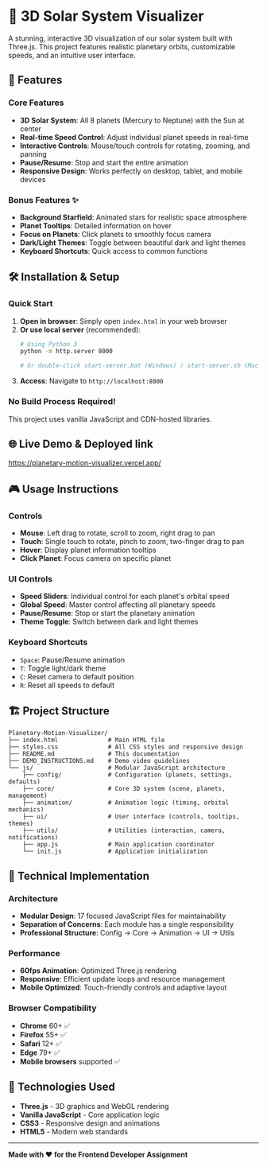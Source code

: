 # 🌟 3D Solar System Visualizer

A stunning, interactive 3D visualization of our solar system built with Three.js. This project features realistic planetary orbits, customizable speeds, and an intuitive user interface.

## 🚀 Features

### Core Features
- **3D Solar System**: All 8 planets (Mercury to Neptune) with the Sun at center
- **Real-time Speed Control**: Adjust individual planet speeds in real-time
- **Interactive Controls**: Mouse/touch controls for rotating, zooming, and panning
- **Pause/Resume**: Stop and start the entire animation
- **Responsive Design**: Works perfectly on desktop, tablet, and mobile devices

### Bonus Features ✨
- **Background Starfield**: Animated stars for realistic space atmosphere
- **Planet Tooltips**: Detailed information on hover
- **Focus on Planets**: Click planets to smoothly focus camera
- **Dark/Light Themes**: Toggle between beautiful dark and light themes
- **Keyboard Shortcuts**: Quick access to common functions

## 🛠️ Installation & Setup

### Quick Start
1. **Open in browser**: Simply open `index.html` in your web browser
2. **Or use local server** (recommended):
   ```bash
   # Using Python 3
   python -m http.server 8000
   
   # Or double-click start-server.bat (Windows) / start-server.sh (Mac/Linux)
   ```
3. **Access**: Navigate to `http://localhost:8000`

### No Build Process Required!
This project uses vanilla JavaScript and CDN-hosted libraries.

## 🌐 Live Demo & Deployed link
https://planetary-motion-visualizer.vercel.app/


## 🎮 Usage Instructions

### Controls
- **Mouse**: Left drag to rotate, scroll to zoom, right drag to pan
- **Touch**: Single touch to rotate, pinch to zoom, two-finger drag to pan
- **Hover**: Display planet information tooltips
- **Click Planet**: Focus camera on specific planet

### UI Controls
- **Speed Sliders**: Individual control for each planet's orbital speed
- **Global Speed**: Master control affecting all planetary speeds
- **Pause/Resume**: Stop or start the planetary animation
- **Theme Toggle**: Switch between dark and light themes

### Keyboard Shortcuts
- `Space`: Pause/Resume animation
- `T`: Toggle light/dark theme
- `C`: Reset camera to default position
- `R`: Reset all speeds to default

## 🏗️ Project Structure

```
Planetary-Motion-Visualizer/
├── index.html              # Main HTML file
├── styles.css              # All CSS styles and responsive design
├── README.md               # This documentation
├── DEMO_INSTRUCTIONS.md    # Demo video guidelines
└── js/                     # Modular JavaScript architecture
    ├── config/             # Configuration (planets, settings, defaults)
    ├── core/               # Core 3D system (scene, planets, management)
    ├── animation/          # Animation logic (timing, orbital mechanics)
    ├── ui/                 # User interface (controls, tooltips, themes)
    ├── utils/              # Utilities (interaction, camera, notifications)
    ├── app.js              # Main application coordinator
    └── init.js             # Application initialization
```

## 🎯 Technical Implementation

### Architecture
- **Modular Design**: 17 focused JavaScript files for maintainability
- **Separation of Concerns**: Each module has a single responsibility
- **Professional Structure**: Config → Core → Animation → UI → Utils

### Performance
- **60fps Animation**: Optimized Three.js rendering
- **Responsive**: Efficient update loops and resource management
- **Mobile Optimized**: Touch-friendly controls and adaptive layout

### Browser Compatibility
- **Chrome** 60+ ✅
- **Firefox** 55+ ✅ 
- **Safari** 12+ ✅
- **Edge** 79+ ✅
- **Mobile browsers** supported ✅

## 🙏 Technologies Used

- **Three.js** - 3D graphics and WebGL rendering
- **Vanilla JavaScript** - Core application logic
- **CSS3** - Responsive design and animations
- **HTML5** - Modern web standards

---

**Made with ❤️ for the Frontend Developer Assignment**
